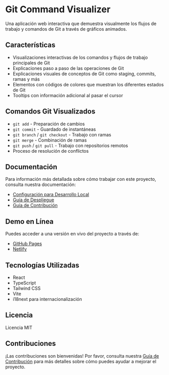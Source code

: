 # Git Command Visualizer

Una aplicación web interactiva que demuestra visualmente los flujos de trabajo y comandos de Git a través de gráficos animados.

## Características

- Visualizaciones interactivas de los comandos y flujos de trabajo principales de Git
- Explicaciones paso a paso de las operaciones de Git
- Explicaciones visuales de conceptos de Git como staging, commits, ramas y más
- Elementos con códigos de colores que muestran los diferentes estados de Git
- Tooltips con información adicional al pasar el cursor

## Comandos Git Visualizados

- `git add` - Preparación de cambios
- `git commit` - Guardado de instantáneas
- `git branch` / `git checkout` - Trabajo con ramas
- `git merge` - Combinación de ramas
- `git push` / `git pull` - Trabajo con repositorios remotos
- Proceso de resolución de conflictos

## Documentación

Para información más detallada sobre cómo trabajar con este proyecto, consulta nuestra documentación:

- [Configuración para Desarrollo Local](./docs/development-setup.md)
- [Guía de Despliegue](./docs/deployment.md)
- [Guía de Contribución](./docs/contributing.md)

## Demo en Línea

Puedes acceder a una versión en vivo del proyecto a través de:

- [GitHub Pages](https://jrgil20.github.io/Git_Vizualizer/)
- [Netlify](https://gitvizualizer.netlify.app/)

## Tecnologías Utilizadas

- React
- TypeScript
- Tailwind CSS
- Vite
- i18next para internacionalización

## Licencia

Licencia MIT

## Contribuciones

¡Las contribuciones son bienvenidas! Por favor, consulta nuestra [Guía de Contribución](./docs/contributing.md) para más detalles sobre cómo puedes ayudar a mejorar el proyecto.